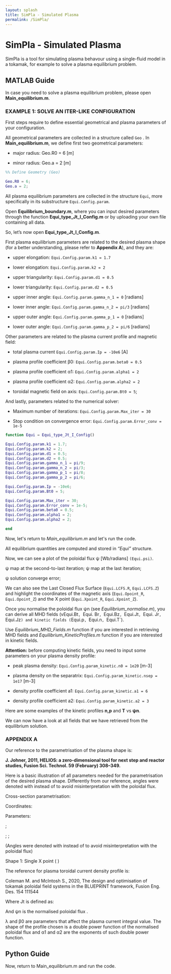 ```yaml
---
layout: splash
title: SimPla - Simulated Plasma
permalink: /SimPla/
---
```


# SimPla - Simulated Plasma

SimPla is a tool for simulating plasma behavour using a single-fluid model in a tokamak, for example to solve a plasma equilibrium problem.

## MATLAB Guide

In case you need to solve a plasma equilibrium problem, please open **Main_equilibrium.m**.

### EXAMPLE 1: SOLVE AN ITER-LIKE CONFIGURATION

First steps require to define essential geometrical and plasma parameters of your configuration.

All geometrical parameters are collected in a structure called `Geo` . In **Main_equilibrium.m**, we define first two geometrical parameters: 

* major radius: Geo.R0 = 6 [m]

* minor radius: Geo.a = 2 [m] 

```matlab
%% Define Geometry (Geo)

Geo.R0 = 6;
Geo.a = 2;
```

All plasma equilibrium parameters are collected in the structure `Equi`, more specifically in its substructure `Equi.Config.param`.

Open **Equilibrium_boundary.m**, where you can input desired parameters through the function **Equi_type_Jt_I_Config.m** or by uploading your own file containing all data.

So, let’s now open **Equi_type_Jt_I_Config.m**.

First plasma equilibrium parameters are related to the desired plasma shape (for a better understanding, please refer to **Appendix A**), and they are:

* upper elongation: `Equi.Config.param.k1 = 1.7`

* lower elongation: `Equi.Config.param.k2 = 2`

* upper triangularity: `Equi.Config.param.d1 = 0.5`

* lower triangularity: `Equi.Config.param.d2 = 0.5`

* upper inner angle: `Equi.Config.param.gamma_n_1 = 0` [radians]

* lower inner angle: `Equi.Config.param.gamma_n_2 = pi/3` [radians]

* upper outer angle: `Equi.Config.param.gamma_p_1 = 0` [radians]

* lower outer angle: `Equi.Config.param.gamma_p_2 = pi/6` [radians]

Other parameters are related to the plasma current profile and magnetic field:

* total plasma current `Equi.Config.param.Ip = -10e6` [A]

* plasma profile coefficient β0: `Equi.Config.param.beta0 = 0.5`

* plasma profile coefficient α1: `Equi.Config.param.alpha1 = 2`

* plasma profile coefficient α2: `Equi.Config.param.alpha2 = 2`

* toroidal magnetic field on axis: `Equi.Config.param.Bt0 = 5`;

And lastly, parameters related to the numerical solver:

* Maximum number of iterations: `Equi.Config.param.Max_iter = 30`

* Stop condition on convergence error: `Equi.Config.param.Error_conv = 1e-5`

```matlab
function Equi = Equi_type_Jt_I_Config()

Equi.Config.param.k1 = 1.7;
Equi.Config.param.k2 = 2;
Equi.Config.param.d1 = 0.5;
Equi.Config.param.d2 = 0.5;
Equi.Config.param.gamma_n_1 = pi/9;
Equi.Config.param.gamma_n_2 = pi/3;
Equi.Config.param.gamma_p_1 = pi/8;
Equi.Config.param.gamma_p_2 = pi/6;

Equi.Config.param.Ip = -10e6;
Equi.Config.param.Bt0 = 5;

Equi.Config.param.Max_iter = 30;
Equi.Config.param.Error_conv = 1e-5;
Equi.Config.param.beta0 = 0.5;
Equi.Config.param.alpha1 = 2;
Equi.Config.param.alpha2 = 2;

end
```

Now, let's return to *Main_equilibrium.m* and let's run the code.

All equilibrium quantities are computed and stored in *“Equi”* structure.

Now, we can see a plot of the poloidal flux ψ [Wb/radians] `(Equi.psi)`.

ψ map at the second-to-last iteration;   ψ map at the last iteration;

ψ solution converge error;

We can also see the Last Closed Flux Surface (`Equi.LCFS.R`, `Equi.LCFS.Z`) and highlight the coordinates of the magnetic axis (`Equi.Opoint_R`, `Equi.Opoint_Z`) and the X point (`Equi.Xpoint_R`, `Equi.Xpoint_Z`).

Once you normalise the poloidal flux ψn (see *Equilibrium_normalise.m*), you can derive all MHD fields (vEqui.Bt`, `Equi. Br`, `Equi.Bz`, `Equi.Jt`, `Equi. Jr`, `Equi.Jz`) and kinetic fields (`Equi.p`, `Equi.n`, `Equi.T`).

Use *Equilibrium_MHD_Fields.m* function if you are interested in retrieving MHD fields and *Equilibrium_KineticProfiles.m* function if you are interested in kinetic fields.

**Attention:** before computing kinetic fields, you need to input some parameters on your plasma density profile:

* peak plasma density: `Equi.Config.param_kinetic.n0 = 1e20` [m-3]

* plasma density on the separatrix: `Equi.Config.param_kinetic.nsep = 1e17` [m-3]

* density profile coefficient a1: `Equi.Config.param_kinetic.a1 = 6`

* density profile coefficient a2: `Equi.Config.param_kinetic.a2 = 3`

Here are some examples of the kinetic profiles **n,p** and **T** vs **ψn**.

We can now have a look at all fields that we have retrieved from the equilibrium solution.

### APPENDIX A

Our reference to the parametrisation of the plasma shape is:

**J. Johner, 2011, HELIOS: a zero-dimensional tool for next step and reactor studies, Fusion Sci. Technol. 59 (February) 308–349.**

Here is a basic illustration of all parameters needed for the parametrisation of the desired plasma shape. Differently from our reference, angles were denoted with  instead of  to avoid misinterpretation with the poloidal flux.

Cross-section parametrisation:

Coordinates:

Parameters:

;

; 		;

(Angles were denoted with  instead of  to avoid misinterpretation with the poloidal flux)

Shape 1: Single X point ( )

The reference for plasma toroidal current density profile is:

Coleman M. and McIntosh S., 2020, The design and optimisation of tokamak poloidal field systems in the BLUEPRINT framework, Fusion Eng. Des. 154 111544

Where Jt is defined as:

And ψn is the normalised poloidal flux .

λ and β0 are parameters that affect the plasma current integral value. The shape of the profile chosen is a double power function of the normalised poloidal flux and α1 and α2 are the exponents of such double power function.


## Python Guide



Now, return to Main_equilibrium.m and run the code.


